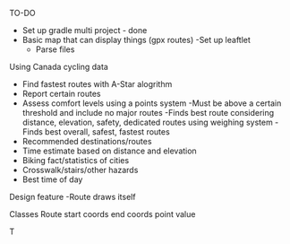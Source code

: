 TO-DO
- Set up gradle multi project - done
- Basic map that can display things (gpx routes)
    -Set up leaftlet
    - Parse files



Using Canada cycling data
- Find fastest routes with A-Star alogrithm
- Report certain routes
- Assess comfort levels using a points system
    -Must be above a certain threshold and include no major routes
    -Finds best route considering distance, elevation, safety, dedicated routes using weighing system
        -Finds best overall, safest, fastest routes
- Recommended destinations/routes
- Time estimate based on distance and elevation
- Biking fact/statistics of cities
- Crosswalk/stairs/other hazards
- Best time of day

Design feature
-Route draws itself

Classes
Route
start coords 
end coords 
point value

T